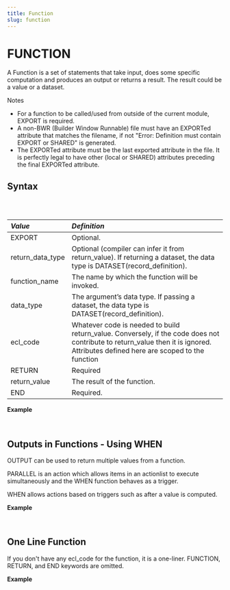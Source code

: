 ```yaml
---
title: Function
slug: function
---
```


# FUNCTION

A Function is a set of statements that take input, does some specific computation and produces an output or returns a result. The result could be a value or a dataset.

Notes

* For a function to be called/used from outside of the current module, EXPORT is required.
* A non-BWR (Builder Window Runnable) file must have an EXPORTed attribute that matches the filename, if not "Error: Definition must contain EXPORT or SHARED" is generated.
* The EXPORTed attribute must be the last exported attribute in the file. It is perfectly legal to have other (local or SHARED) attributes preceding the final EXPORTed attribute.

## Syntax

<pre>
<EclCode code="EXPORT [return_data_type] function_name (data_type arg [, data_type arg]+) := FUNCTION

    ecl_code
    RETURN return_value;

END;">
</EclCode>
</pre>

| _Value_ | _Definition_ |
| :- | :- |
| EXPORT | Optional. |
| return_data_type | Optional (compiler can infer it from return_value). If returning a dataset, the data type is DATASET(record_definition). |
| function_name | The name by which the function will be invoked. |
| data_type | The argument’s data type. If passing a dataset, the data type is DATASET(record_definition). |
| ecl_code | Whatever code is needed to build return_value. Conversely, if the code does not contribute to return_value then it is ignored. Attributes defined here are scoped to the function |
| RETURN | Required |
| return_value | The result of the function. |
| END | Required. |

**Example**

<pre>
<EclCode
id="FunctionExp_1"
tryMe="FunctionExp_1"
code="/*Function Example:*/

/*
Function Example:
*/

EXPORT MyFunc (STRING Val) := FUNCTION

   Result := 'Hello ' + Val + ' , welcome to this function';
   RETURN Result;

END;

// Using MyFunc
Res := MyFunc('Jonny');
OUTPUT(Res, NAMED('res'));

OUTPUT(MyFunc('Sunny'), NAMED('Sunny'));

"></EclCode>
</pre>

## Outputs in Functions - Using WHEN

OUTPUT can be used to return multiple values from a function. 

PARALLEL is an action which allows items in an actionlist to execute simultaneously and the WHEN function behaves as a trigger. 

WHEN allows actions based on triggers such as after a value is computed.

**Example**

<pre>
<EclCode
id="FunctionExp_2"
tryMe="FunctionExp_2"
code="/*
Function Example:
Outputting multiple values using WHEN.
*/

Pop_Layout := RECORD
    STRING   City;
    STRING   State;
    STRING   County;
    INTEGER  Population;
END;
Pop_DS := DATASET([
                {'Dauphin Island','AL','Mobile',1335},
                {'Guy','AR','Faulkner',778},
                {'El Centro','CA','Imperial',111425},
                {'Indio','CA','Riverside',417059},
                {'Englewood','CO','Arapahoe',6183},
                {'Keywest','FL','Monroe',31401}], 
                Pop_Layout);


SomeFunc(DATASET(Pop_Layout) Pop_DS) := FUNCTION


    Str        := 'This is a WHEN example.';
    SomeFilter := Pop_DS(Pop_DS.Population >= 50000);
    MaxPop     := Pop_DS(Population = MAX(Pop_DS, Population));

  SideActions := PARALLEL
     (
         OUTPUT(Pop_DS, NAMED('Pop_DS'));
         OUTPUT(SomeFilter, NAMED('SomeFilter'));
         OUTPUT(MaxPop, NAMED('MaxPop'));
     );

  RETURN WHEN(Str, SideActions);
END;


// Calling the SomeFunc function
SomeFunc(Pop_DS);

"></EclCode>
</pre>

## One Line Function
If you don't have any ecl_code for the function, it is a one-liner. FUNCTION, RETURN, and END keywords are omitted.

**Example**

<pre>
<EclCode
id="FunctionExp_3"
tryMe="FunctionExp_3"
code="/*
FUNCTION Example:
One line function
*/

// Squared Function Example
UNSIGNED2 Squared(UNSIGNED1 n) := n * n;

// isEven Function Example
isEven(INTEGER num) := num % 2 = 0;

OUTPUT(Squared(3), NAMED('SquaredFunction'));
OUTPUT(isEven(10), NAMED('isEvenFunction'));

"></EclCode>
</pre>